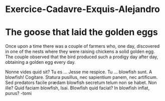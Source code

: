 # Exercice-Cadavre-Exquis-Alejandro

# The goose that laid the golden eggs

Once upon a time there was a couple of farmers who, one day, discovered in one of the nests where they were raising chickens a solid golden egg. The couple observed that the bird produced such a prodigy day after day, obtaining a golden egg every day.



Nonne vides quid sit? Tu es ... Jesse me respice. Tu ... blowfish sunt. A blowfish! Cogitare. Statura pusillus, nec sapientium panem, nec artificum. Sed predators facile prædam blowfish secretum telum non se habet. Non ille? Quid faciam blowfish, Isai. Blowfish quid faciat? In blowfish inflat, purus? 
-tomi

